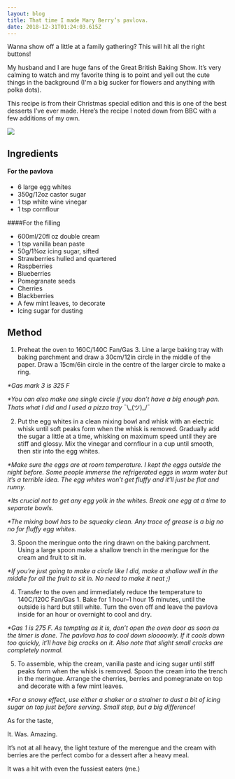 ```yaml
---
layout: blog
title: That time I made Mary Berry’s pavlova.
date: 2018-12-31T01:24:03.615Z
---
```

Wanna show off a little at a family gathering? This will hit all the right buttons!

My husband and I are huge fans of the Great British Baking Show. It’s very calming to watch and my favorite thing is to point and yell out the cute things in the background (I'm a big sucker for flowers and anything with polka dots). 

This recipe is from their Christmas special edition and this is one of the best desserts I’ve ever made. Here’s the recipe I noted down from BBC with a few additions of my own. 

![](/img/MaryBerryPavlova.jpeg)



## Ingredients

#### For the pavlova

* 6 large egg whites
* 350g/12oz castor sugar
* 1 tsp white wine vinegar 
* 1 tsp cornflour

####For the filling

* 600ml/20fl oz double cream
* 1 tsp vanilla bean paste
* 50g/1¾oz icing sugar, sifted
* Strawberries hulled and quartered
* Raspberries
* Blueberries 
* Pomegranate seeds
* Cherries
* Blackberries 
* A few mint leaves, to decorate 
* Icing sugar for dusting

## Method

1. Preheat the oven to 160C/140C Fan/Gas 3. Line a large baking tray with baking parchment and draw a 30cm/12in circle in the middle of the paper. Draw a 15cm/6in circle in the centre of the larger circle to make a ring. 

_\*Gas mark 3 is 325 F_

_\*You can also make one single circle if you don’t have a big enough pan. Thats what I did and I used a pizza tray_ ¯\\_(ツ)\_/¯ 

2. Put the egg whites in a clean mixing bowl and whisk with an electric whisk until soft peaks form when the whisk is removed. Gradually add the sugar a little at a time, whisking on maximum speed until they are stiff and glossy. Mix the vinegar and cornflour in a cup until smooth, then stir into the egg whites.

_\*Make sure the eggs are at room temperature. I kept the eggs outside the night before. Some people immerse the refrigerated eggs in warm water but it’s a terrible idea. The egg whites won’t get fluffy and it’ll just be flat and runny._ 

_\*Its crucial not to get any egg yolk in the whites. Break one egg at a time to separate bowls._

_\*The mixing bowl has to be squeaky clean. Any trace of grease is a big no no for fluffy egg whites._

3. Spoon the meringue onto the ring drawn on the baking parchment. Using a large spoon make a shallow trench in the meringue for the cream and fruit to sit in.

_\*If you’re just going to make a circle like I did, make a shallow well in the middle for all the fruit to sit in. No need to make it neat ;)_

4. Transfer to the oven and immediately reduce the temperature to 140C/120C Fan/Gas 1. Bake for 1 hour–1 hour 15 minutes, until the outside is hard but still white. Turn the oven off and leave the pavlova inside for an hour or overnight to cool and dry.

_\*Gas 1 is 275 F. As tempting as it is, don’t open the oven door as soon as the timer is done. The pavlova has to cool down sloooowly. If it cools down too quickly, it’ll have big cracks on it. Also note that slight small cracks are completely normal._

5. To assemble, whip the cream, vanilla paste and icing sugar until stiff peaks form when the whisk is removed. Spoon the cream into the trench in the meringue. Arrange the cherries, berries and pomegranate on top and decorate with a few mint leaves. 

_\*For a snowy effect, use either a shaker or a strainer to dust a bit of icing sugar on top just before serving. Small step, but a big difference!_

As for the taste, 

It. Was. Amazing. 

It’s not at all heavy, the light texture of the merengue and the cream with berries are the perfect combo for a dessert after a heavy meal. 

It was a hit with even the fussiest eaters (me.)
